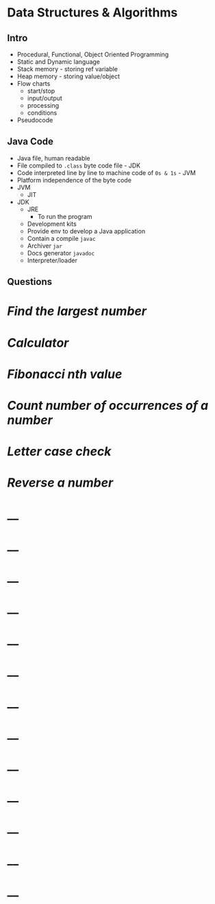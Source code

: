 # **Data Structures & Algorithms**

## **Intro**
* Procedural, Functional, Object Oriented Programming
* Static and Dynamic language
* Stack memory - storing ref variable
* Heap memory - storing value/object
* Flow charts
    - start/stop
    - input/output
    - processing
    - conditions
* Pseudocode

## **Java Code**
* Java file, human readable
* File compiled to `.class` byte code file - JDK
* Code interpreted line by line to machine code of `0s & 1s` - JVM
* Platform independence of the byte code
* JVM
    - JIT
* JDK
    - JRE
        - To run the program
    - Development kits
    - Provide env to develop a Java application
    - Contain a compile `javac`
    - Archiver `jar`
    - Docs generator `javadoc`
    - Interpreter/loader

## **Questions**
# _Find the largest number_
# _Calculator_
# _Fibonacci nth value_
# _Count number of occurrences of a number_
# _Letter case check_
# _Reverse a number_
# __
# __
# __
# __
# __
# __
# __
# __
# __
# __
# __
# __
# __